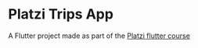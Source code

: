 # Platzi Trips App

A Flutter project made as part of the [Platzi flutter course](https://platzi.com/clases/flutter/)

